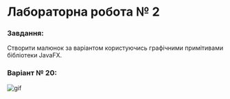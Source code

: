 # Лабораторна робота № 2

### Завдання:
 Створити  малюнок  за  варіантом  користуючись  графічними примітивами бібліотеки JavaFX.

### Варіант № 20:

![gif](https://github.com/Valzavator/MAOKG/blob/master/Lab1/lab1.gif)
